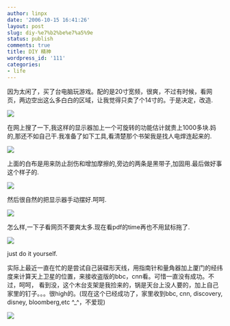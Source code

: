 ```yaml
---
author: linpx
date: '2006-10-15 16:41:26'
layout: post
slug: diy-%e7%b2%be%e7%a5%9e
status: publish
comments: true
title: DIY 精神
wordpress_id: '111'
categories:
- life
---
```


因为太闲了，买了台电脑玩游戏。配的是20寸宽频，很爽，不过有时候，看网页，两边空出这么多白白的区域，让我觉得只卖了个14寸的。于是决定，改造.

  

![](http://static.flickr.com/106/270261177_0589b43fe6.jpg?v=0)

  
在网上搜了一下,我这样的显示器加上一个可旋转的功能估计就贵上1000多块.妈的,那还不如自己干.我准备了如下工具,看清楚那个书架我是找人电焊连起来的.

  

![](http://static.flickr.com/99/270267560_34f5f1e984.jpg?v=0)

  
上面的白布是用来防止刮伤和增加摩擦的,旁边的两条是黑带子,加固用.最后做好事这个样子的.

![](http://static.flickr.com/107/270120875_47a8d70153.jpg?v=0)

  
然后很自然的把显示器手动摆好.呵呵.

  

![](http://static.flickr.com/96/270224359_b27536affc.jpg?v=0)

  
  
怎么样,一下子看网页不要爽太多.现在看pdf的time再也不用鼠标拖了.

  

![](http://static.flickr.com/117/270249155_f0a6f4c583.jpg?v=0)

  
just do it yourself.

  
实际上最近一直在忙的是尝试自己装碟形天线，用指南针和量角器加上厦门的经纬度来计算天上卫星的位置，来接收盗版的bbc，cnn看。可惜一直没有成功。不过，呵呵，
看到没，这个木台支架是我捡来的，锅是天台上没人要的，加上自己家里的钉子。。。很high的。(现在这个已经成功了，家里收到bbc, cnn,
discovery, disney, bloomberg,etc ^_^，不爱现)

  

![](http://static.flickr.com/107/270231208_53f1de06e7.jpg?v=0)

  
  
  

  

  
  

  
  
  

  
  
  

  
  
  

  

  

  

  

  

  

